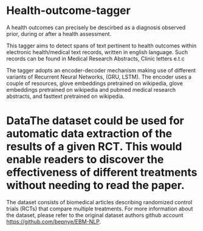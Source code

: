 # Health-outcome-tagger
A health outcomes can precisely be descirbed as a diagnosis observed prior, during or after a health assessment.

This tagger aims to detect spans of text pertinent to health outcomes within electronic health/medical text records, written in english language. Such records can be found in Medical Research Abstracts, Clinic letters e.t.c

The tagger adopts an encoder-decoder mechanism making use of different variants of Recurrent Neural Networks, (GRU, LSTM). The encoder uses a couple of resources, glove embeddings pretrained on wikipedia, glove embeddings pretrained on wikipedia and pubmed medical research abstracts, and fasttext pretrained on wikipedia. 

# DataThe dataset could be used for automatic data extraction of the results of a given RCT. This would enable readers to discover the effectiveness of different treatments without needing to read the paper.

The dataset consists of biomedical articles describing randomized control trials (RCTs) that compare multiple treatments. For more information about the dataset, please refer to the original dataset authors github account https://github.com/bepnye/EBM-NLP.

